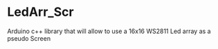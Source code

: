 # LedArr_Scr
Arduino c++ library that will allow to use a 16x16 WS2811 Led array as a pseudo Screen
